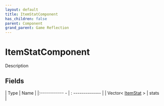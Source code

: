 ```yaml
---
layout: default
title: ItemStatComponent
has_children: false
parent: Component
grand_parent: Game Reflection
---
```

# ItemStatComponent
Description 

## Fields
| Type | Name |
|:------------ - | : -------------- |
| Vector< [ItemStat](game-reflection/classes/item_stat.md) > | stats |
